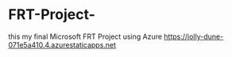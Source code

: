 # FRT-Project-
this my final Microsoft FRT Project using Azure https://jolly-dune-071e5a410.4.azurestaticapps.net
